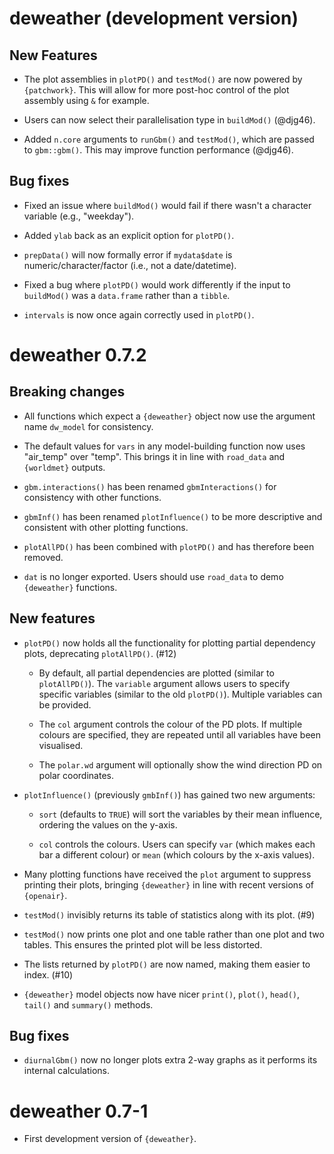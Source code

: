 # deweather (development version)

## New Features

* The plot assemblies in `plotPD()` and `testMod()` are now powered by `{patchwork}`. This will allow for more post-hoc control of the plot assembly using `&` for example.

* Users can now select their parallelisation type in `buildMod()` (@djg46).

* Added `n.core` arguments to `runGbm()` and `testMod()`, which are passed to `gbm::gbm()`. This may improve function performance (@djg46).

## Bug fixes

* Fixed an issue where `buildMod()` would fail if there wasn't a character variable (e.g., "weekday").

* Added `ylab` back as an explicit option for `plotPD()`.

* `prepData()` will now formally error if `mydata$date` is numeric/character/factor (i.e., not a date/datetime).

* Fixed a bug where `plotPD()` would work differently if the input to `buildMod()` was a `data.frame` rather than a `tibble`.

* `intervals` is now once again correctly used in `plotPD()`.

# deweather 0.7.2

## Breaking changes

* All functions which expect a `{deweather}` object now use the argument name `dw_model` for consistency.

* The default values for `vars` in any model-building function now uses "air_temp" over "temp". This brings it in line with `road_data` and `{worldmet}` outputs.

* `gbm.interactions()` has been renamed `gbmInteractions()` for consistency with other functions.

* `gbmInf()` has been renamed `plotInfluence()` to be more descriptive and consistent with other plotting functions.

* `plotAllPD()` has been combined with `plotPD()` and has therefore been removed. 

* `dat` is no longer exported. Users should use `road_data` to demo `{deweather}` functions.

## New features

* `plotPD()` now holds all the functionality for plotting partial dependency plots, deprecating `plotAllPD()`. (#12)

  * By default, all partial dependencies are plotted (similar to `plotAllPD()`). The `variable` argument allows users to specify specific variables (similar to the old `plotPD()`). Multiple variables can be provided.
  
  * The `col` argument controls the colour of the PD plots. If multiple colours are specified, they are repeated until all variables have been visualised.
  
  * The `polar.wd` argument will optionally show the wind direction PD on polar coordinates.
  
* `plotInfluence()` (previously `gmbInf()`) has gained two new arguments:

  * `sort` (defaults to `TRUE`) will sort the variables by their mean influence, ordering the values on the y-axis.
  
  * `col` controls the colours. Users can specify `var` (which makes each bar a different colour) or `mean` (which colours by the x-axis values).
  
* Many plotting functions have received the `plot` argument to suppress printing their plots, bringing `{deweather}` in line with recent versions of `{openair}`.

* `testMod()` invisibly returns its table of statistics along with its plot. (#9)

* `testMod()` now prints one plot and one table rather than one plot and two tables. This ensures the printed plot will be less distorted.

* The lists returned by `plotPD()` are now named, making them easier to index. (#10)

* `{deweather}` model objects now have nicer `print()`, `plot()`, `head()`, `tail()` and `summary()` methods.

## Bug fixes

* `diurnalGbm()` now no longer plots extra 2-way graphs as it performs its internal calculations.

# deweather 0.7-1

* First development version of `{deweather}`.
